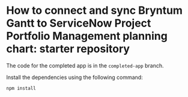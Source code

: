 # How to connect and sync Bryntum Gantt to ServiceNow Project Portfolio Management planning chart: starter repository

The code for the completed app is in the `completed-app` branch.

Install the dependencies using the following command:

```bash
npm install
```